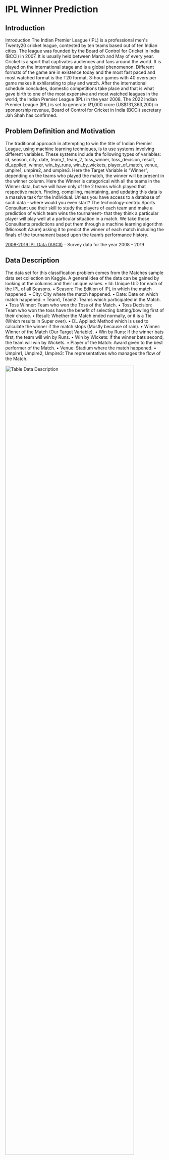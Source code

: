 # IPL Winner Prediction

## Introduction
Introduction
The Indian Premier League (IPL) is a professional men's Twenty20 cricket league, contested by ten teams based out of ten Indian cities. The league was founded by the Board of Control for Cricket in India (BCCI) in 2007. It is usually held between March and May of every year.
Cricket is a sport that captivates audiences and fans around the world. It is played on the international stage and is a global phenomenon. Different formats of the game are in existence today and the most fast paced and most watched format is the T20 format. 3-hour games with 40 overs per game makes it exhilarating to play and watch. After the international schedule concludes, domestic competitions take place and that is what gave birth to one of the most expensive and most watched leagues in the world, the Indian Premier League (IPL) in the year 2008.
The 2022 Indian Premier League (IPL) is set to generate I₹1,000 crore (US$131,363,200) in sponsorship revenue, Board of Control for Cricket in India (BCCI) secretary Jah Shah has confirmed.

## Problem Definition and Motivation
The traditional approach in attempting to win the title of Indian Premier League, using machine learning techniques, is to use systems involving different variables. These systems include the following types of variables: 
id, season, city, date, team_1, team_2, toss_winner, toss_decision, result, dl_applied, winner, win_by_runs, win_by_wickets, player_of_match, venue, umpire1, umpire2, and umpire3.
Here the Target Variable is “Winner”, depending on the teams who played the match, the winner will be present in the winner column. Here the Winner is categorical with all the teams in the Winner data, but we will have only of the 2 teams which played that respective match.
Finding, compiling, maintaining, and updating this data is a massive task for the individual. Unless you have access to a database of such data - where would you even start?
The technology-centric Sports Consultant use their skill to study the players of each team and make a prediction of which team wins the tournament- that they think a particular player will play well at a particular situation in a match. We take those Consultants predictions and put them through a machine learning algorithm (Microsoft Azure) asking it to predict the winner of each match including the finals of the tournament based upon the team’s performance history.

[2008-2019 IPL Data (ASCII)](https://www.kaggle.com/datasets/ramjidoolla/ipl-data-set?resource=download) - Survey data for the year 2008 - 2019

## Data Description
The data set for this classification problem comes from the Matches sample data set collection on Kaggle. 
A general idea of the data can be gained by looking at the columns and their unique values.
•	Id: Unique UID for each of the IPL of all Seasons.
•	Season: The Edition of IPL in which the match happened.
•	City: City where the match happened.
•	Date: Date on which match happened.
•	Team1, Team2: Teams which participated in the Match. 
•	Toss Winner: Team who won the Toss of the Match.
•	Toss Decision: Team who won the toss have the benefit of selecting batting/bowling first of their choice.
•	Result: Whether the Match ended normally, or it is a Tie (Which results in Super over).
•	DL Applied: Method which is used to calculate the winner if the match stops (Mostly because of rain).
•	Winner: Winner of the Match (Our Target Variable).
•	Win by Runs: If the winner bats first, the team will win by Runs.
•	Win by Wickets: if the winner bats second, the team will win by Wickets.
•	Player of the Match: Award given to the best performer of the Match.
•	Venue: Stadium where the match happened.
•	Umpire1, Umpire2, Umpire3: The representatives who manages the flow of the Match.

<img src="https://github.com/sripriyank/Data-Mining/blob/main/Table_Data_Description.png" alt="Table Data Description" width="90%" height="80%">

## Metrics for Model Evaluation
Various measures are used to evaluate the performance of the chosen models: 
• Feature weights: Indicates the model's key features for generating predictions. 
• Confusion matrix: Displays a grid of true and false predictions versus actual values. 
• Accuracy score: Indicates the model's overall accuracy for both the training and test sets. 
• ROC Curve: Shows a model's diagnostic ability by combining true positives rate (TPR) and false positive rate (FPR) for various class prediction thresholds (For example, churn thresholds of 10%, 50%, or 90% result in a prediction of churn) 
• AUC (for ROC): Indicates the model's overall separability between classes associated with the ROC curve. 
• Precision-Recall-Curve: Compares the false positive rate (FPR) and false negative rate (FNR) for different thresholds of class predictions to demonstrate diagnostic competence. It's good for data sets with a lot of class imbalances (negative values overrepresented), because it concentrates on accuracy and recall, which aren't affected by the quantity of genuine negatives, hence it eliminates the problem.
 • F1 Score: Calculates the harmonic mean of precision and recall and so assesses the trade-off between the two. 
• AUC (for PRC): Indicates the model's overall separability between classes as measured by the Precision-Recall curve.

##                                                          Predictive Model

<img src="https://github.com/sripriyank/Data-Mining/blob/main/Pridictive_Model_in_Azure.png" alt="Pridictive Model in Azure" width="90%" height="80%">
 
In the beginning we tested out models and measured their performance by several metrics. The models used include: Here, we did split of 70% to train the model and rest 30% to test.
Two-Class Decision Forest: Two-Class Decision Forest module to create a machine learning model based on the random decision forests algorithm. Decision forests are fast, supervised ensemble models. This module can be used to predict a target that has two values.
Neural Network: Despite the fact that the data set is minimal and that neural networks typically require a large amount of training data to have useful prediction capabilities, a rudimentary neural network is used to compare the two approaches. 
Support Vector Mechanism: Support vector machines (SVMs) are a well-researched class of supervised learning methods. This implementation is suited to prediction of two possible outcomes, based on either continuous or categorical variables.

### Experiments

#### 1.	Two-Class Decision Forest:

<img src="https://github.com/sripriyank/Data-Mining/blob/main/Two_Class_Decision_Forest.png" alt="Two Class Decision Forest" width="50%" height="50%">
<img src="https://github.com/sripriyank/Data-Mining/blob/main/Two_Class_Decision_Forest1.png" alt="Two Class Decision Forest1" width="50%" height="50%">
<img src="https://github.com/sripriyank/Data-Mining/blob/main/Two_Class_Decision_Forest3.png" alt="Two Class Decision Forest3" width="50%" height="50%">

#### 2.	Two-Class Neural Network:

<img src="https://github.com/sripriyank/Data-Mining/blob/main/Two_Class_Neural_Network.png" alt="Two Class Neural Network" width="50%" height="50%">
<img src="https://github.com/sripriyank/Data-Mining/blob/main/Two_Class_Neural_Network2.png" alt="Two Class Neural Network2" width="50%" height="50%">
<img src="https://github.com/sripriyank/Data-Mining/blob/main/Two_Class_Neural_Network3.png" alt="Two Class Neural Network3" width="80%" height="80%">
   
 
#### 3.	Two-Class Support Vector Machine:

<img src="https://github.com/sripriyank/Data-Mining/blob/main/Two-Class Support_Vector_Machine.png" alt="Two Class Support Vector Machine" width="50%" height="50%">
<img src="https://github.com/sripriyank/Data-Mining/blob/main/Two-Class Support_Vector_Machine1.png" alt="Two Class Support Vector Machine1" width="50%" height="50%">
<img src="https://github.com/sripriyank/Data-Mining/blob/main/Two-Class_Support_Vector_Machine3.png" alt="Two Class Support Vector Machine3" width="50%" height="50%">

#### Predictive Model with Factors affecting Team’s Performance.
 
 <img src="https://github.com/sripriyank/Data-Mining/blob/main/Predictive Model with Factors affecting Team’s Performance.png" alt="Predictive Model with Factors affecting Team’s Performance" width="90%" height="80%">
 
#### Comparison of Model with all independent variables and the model with no Details regarding Venue.

<img src="https://github.com/sripriyank/Data-Mining/blob/main/Comparison of Model with all independent variables and the model with no Details regarding Venue.png" alt="Comparison of Model with all independent variables and the model with no Details regarding Venue" width="50%" height="50%">
<img src="https://github.com/sripriyank/Data-Mining/blob/main/Comparison of Model with all independent variables and the model with no Details regarding Venue1.png" alt="Comparison of Model with all independent variables and the model with no Details regarding Venue1" width="50%" height="50%">   

#### Comparison of Model with all independent variables and the model with no Details regarding Toss.

<img src="https://github.com/sripriyank/Data-Mining/blob/main/Comparison of Model with all independent variables and the model with no Details regarding Toss.png" alt="Comparison of Model with all independent variables and the model with no Details regarding Toss" width="50%" height="50%">  
<img src="https://github.com/sripriyank/Data-Mining/blob/main/Comparison of Model with all independent variables and the model with no Details regarding Toss1.png" alt="Comparison of Model with all independent variables and the model with no Details regarding Toss1" width="50%" height="50%">  
 
## Comparing Models

<img src="https://github.com/sripriyank/Data-Mining/blob/main/Comparing_Models_Result_Table.png" alt="Comparing Models Result Table.png" width="50%" height="50%"> 

## Conclusion

Based on the above findings, the Two Class Decision Forest model has the best accuracy (0.995) on the test set. i.e., with all the independent variables, the accuracy is more when compared to other models including comparison of default model with the model which exclude Venue details and the other model which exclude Toss Details.
This is because of the correlation between the Venue and the Toss, few venues have advantage of bating first and few others have advantage of fielding first. This is affecting the models and the model with all these independent variables is performing better when compared to other models which exclude these details and details related to toss.

## Recommendations

•	Franchise can optimize the team and bid in auction based on the player’s previous performance and recent form for winning the present season of IPL.
•	Franchise can estimate the price range of a particular player based on the analysis.
•	Stats of the venues and pitch condition can help the teams to decide on how to start the game (whether to bat first or field first after winning the toss).
•	This analysis helps the team management to plot things against a particular player or a particular player by knowing their strengths and weaknesses.
•	It helps Team Management to give rest to key players when playing against weak team.


## Way Forward: With the help of the above analysis, we can predict the winner of any game or any tournament between any number of teams with high efficiency.



